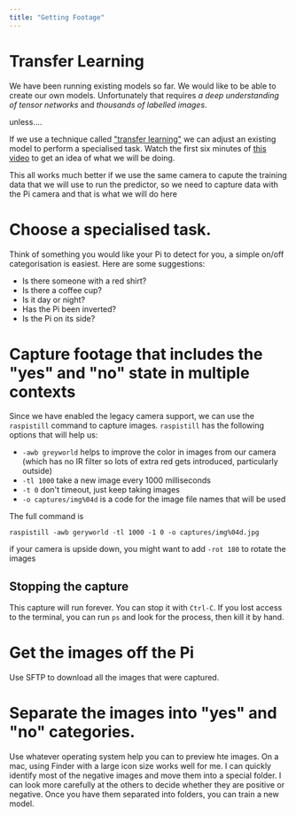 ```yaml
---
title: "Getting Footage"
---
```


# Transfer Learning

We have been running existing models so far.  We would like to be able to create our own models.  Unfortunately that requires _a deep understanding of tensor networks_ and _thousands of labelled images_.  

unless....

If we use a technique called ["transfer learning"](https://youtu.be/kRpZ5OqUY6Y) we can adjust an existing model to perform a specialised task.  Watch the first six minutes of [this video](https://youtu.be/kRpZ5OqUY6Y) to get an idea of what we will be doing.

This all works much better if we use the same camera to capute the training data that we will use to run the predictor, so we need to capture data with the Pi camera and that is what we will do here

# Choose a specialised task.

Think of something you would like your Pi to detect for you, a simple on/off categorisation is easiest.  Here are some suggestions:
  * Is there someone with a red shirt?
  * Is there a coffee cup?
  * Is it day or night?
  * Has the Pi been inverted?
  * Is the Pi on its side?

# Capture footage that includes the "yes" and "no" state in multiple contexts

Since we have enabled the legacy camera support, we can use the `raspistill` command to capture images.  `raspistill` has the following options that will help us:
  * `-awb greyworld` helps to improve the color in images from our camera (which has no IR filter so lots of extra red gets introduced, particularly outside)
  * `-tl 1000` take a new image every 1000 milliseconds
  * `-t 0` don't timeout, just keep taking images
  * `-o captures/img%04d` is a code for the image file names that will be used 

The full command is

~~~~~
raspistill -awb geryworld -tl 1000 -1 0 -o captures/img%04d.jpg
~~~~~

if your camera is upside down, you might want to add `-rot 180` to rotate the images

## Stopping the capture

This capture will run forever.  You can stop it with `Ctrl-C`.  If you lost access to the terminal, you can run `ps` and look for the process, then kill it by hand.

# Get the images off the Pi

Use SFTP to download all the images that were captured.

# Separate the images into "yes" and "no" categories.

Use whatever operating system help you can to preview hte images. On a mac, using Finder with a large icon size works well for me.  I can quickly identify most of the negative images and move them into a special folder.  I can look more carefully at the others to decide whether they are positive or negative.  Once you have them separated into folders, you can train a new model.